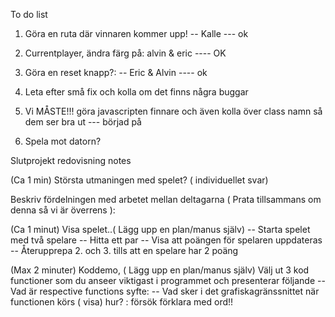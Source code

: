 To do list

1. Göra en ruta där vinnaren kommer upp! -- Kalle --- ok

1. Currentplayer, ändra färg på: alvin & eric ---- OK

1. Göra en reset knapp?: -- Eric & Alvin ---- ok

1. Leta efter små fix och kolla om det finns några buggar

1. Vi MÅSTE!!! göra javascripten finnare och även kolla över class namn så dem ser bra ut --- börjad på

1. Spela mot datorn?

Slutprojekt redovisning notes

(Ca 1 min)
Största utmaningen med spelet? ( individuellet svar)

Beskriv fördelningen med arbetet mellan deltagarna ( Prata tillsammans om denna så vi är överrens ):

(Ca 1 minut)
Visa spelet..( Lägg upp en plan/manus själv)
-- Starta spelet med två spelare
-- Hitta ett par
-- Visa att poängen för spelaren uppdateras
-- Återupprepa 2. och 3. tills att en spelare har 2 poäng

(Max 2 minuter)
Koddemo,
( Lägg upp en plan/manus själv)
Välj ut 3 kod functioner som du anseer viktigast i programmet och presenterar följande
-- Vad är respective functions syfte:
-- Vad sker i det grafiskagränssnittet när functionen körs ( visa) hur? :
försök förklara med ord!!
